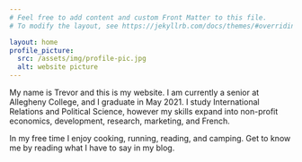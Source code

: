 ```yaml
---
# Feel free to add content and custom Front Matter to this file.
# To modify the layout, see https://jekyllrb.com/docs/themes/#overriding-theme-defaults

layout: home
profile_picture:
  src: /assets/img/profile-pic.jpg
  alt: website picture
---
```


<p>
My name is Trevor and this is my website. I am currently a senior at Allegheny College,
and I graduate in May 2021. I study International Relations and Political Science,
however my skills expand into non-profit economics, development, research, marketing,
and French.
<p>

<p>
In my free time I enjoy cooking, running, reading, and camping. Get to know me by reading what I have to say in my blog.
<p>
